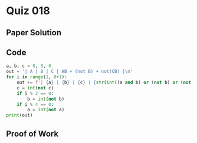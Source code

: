 # Quiz 018

## Paper Solution

## Code
```.py
a, b, c = 0, 0, 0
out = '| A | B | C | AB + (not B) + not(CB) |\n'
for i in range(1, 8+1):
    out += f'| {a} | {b} | {c} | {str(int((a and b) or (not b) or (not(c and b)))).center(22)} |\n'
    c = int(not c)
    if i % 2 == 0:
        b = int(not b)
    if i % 4 == 0:
        a = int(not a)
print(out)
```
## Proof of Work
